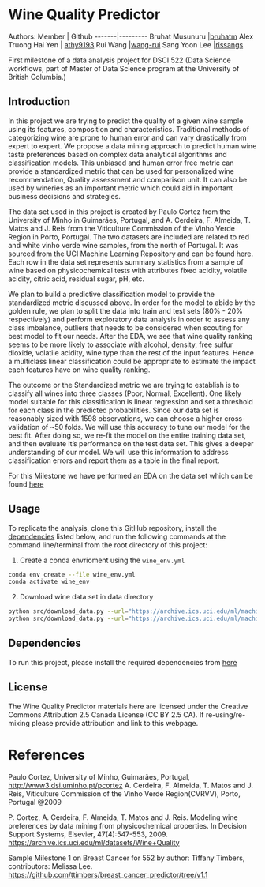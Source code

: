 # Wine Quality Predictor

Authors: 
Member | Github
-------|---------
Bruhat Musunuru |[bruhatm](https://github.com/BruhatM)
Alex Truong Hai Yen | [athy9193](https://github.com/athy9193)
Rui Wang |[wang-rui](https://github.com/wang-rui)
Sang Yoon Lee |[rissangs](https://github.com/rissangs)

First milestone of a data analysis project for DSCI 522 (Data Science workflows, part of Master of Data Science program at the University of British Columbia.)

## Introduction

In this project we are trying to predict the quality of a given wine sample using its features, composition and characteristics. Traditional methods of categorizing wine are prone to human error and can vary drastically from expert to expert. We propose a data mining approach to predict human wine taste preferences based on complex data analytical algorithms and classification models. This unbiased and human error free metric can provide a standardized metric that can be used for personalized wine recommendation, Quality assessment and comparison unit. It can also be used by wineries as an important metric which could aid in important business decisions and strategies.
	
  The data set used in this project is created by Paulo Cortez from the University of Minho in Guimarães, Portugal, and A. Cerdeira, F. Almeida, T. Matos and J. Reis from the Viticulture Commission of the Vinho Verde Region in Porto, Portugal. The two datasets are included are related to red and white vinho verde wine samples, from the north of Portugal. It was sourced from the UCI Machine Learning Repository and can be found [here](https://archive.ics.uci.edu/ml/machine-learning-databases/wine-quality/). Each row in the data set represents summary statistics from a sample of wine based on physicochemical tests with attributes fixed acidity, volatile acidity, citric acid, residual sugar, pH, etc.  

  We plan to build a predictive classification model to provide the standardized metric discussed above. In order for the model to abide by the golden rule, we plan to split the data into train and test sets (80% - 20% respectively) and perform exploratory data analysis in order to assess any class imbalance, outliers that needs to be considered when scouting for best model to fit our needs. After the EDA, we see that wine quality ranking seems to be more likely to associate with alcohol, density, free sulfur dioxide, volatile acidity, wine type than the rest of the input features. Hence a multiclass linear classification could be appropriate to estimate the impact each features have on wine quality ranking.
	
  The outcome or the Standardized metric we are trying to establish is to classify all wines into three classes (Poor, Normal, Excellent). One likely model suitable for this classification is linear regression and set a threshold for each class in the predicted probabilities. Since our data set is reasonably sized with 1598 observations, we can choose a higher cross-validation of ~50 folds. We will use this accuracy to tune our model for the best fit. After doing so, we re-fit the model on the entire training data set, and then evaluate it’s performance on the test data set. This gives a deeper understanding of our model. We will use this information to address classification errors and report them as a table in the final report.

For this Milestone we have performed an EDA on the data set which can be found <a href=https://github.com/UBC-MDS/Wine_Quality_Predictor/blob/main/eda/wine_EDA.md>here</a>
 



## Usage

To replicate the analysis, clone this GitHub repository, install the
[dependencies](#dependencies) listed below, and run the following
commands at the command line/terminal from the root directory of this
project: 

1. Create a conda envrioment using the `wine_env.yml`
```bash
conda env create --file wine_env.yml
conda activate wine_env
```
2. Download wine data set in data directory
```bash
python src/download_data.py --url="https://archive.ics.uci.edu/ml/machine-learning-databases/wine-quality/winequality-red.csv" --out_file="data/winequality-red.csv"
python src/download_data.py --url="https://archive.ics.uci.edu/ml/machine-learning-databases/wine-quality/winequality-white.csv" --out_file="data/winequality-white.csv"
```
## Dependencies

To run this project, please install the required dependencies from [here](https://github.com/UBC-MDS/Wine_Quality_Predictor/blob/main/wine_env.yml)

## License

The Wine Quality Predictor materials here are licensed under the
Creative Commons Attribution 2.5 Canada License (CC BY 2.5 CA). If
re-using/re-mixing please provide attribution and link to this webpage.

# References

<div id="refs" class="references">

<div>

Paulo Cortez, University of Minho, Guimarães, Portugal, http://www3.dsi.uminho.pt/pcortez
A. Cerdeira, F. Almeida, T. Matos and J. Reis, Viticulture Commission of the Vinho Verde Region(CVRVV), Porto, Portugal
@2009
</div>

<div>

P. Cortez, A. Cerdeira, F. Almeida, T. Matos and J. Reis.
Modeling wine preferences by data mining from physicochemical properties. In Decision Support Systems, Elsevier, 47(4):547-553, 2009. https://archive.ics.uci.edu/ml/datasets/Wine+Quality

</div>

<div>
  
Sample Milestone 1 on Breast Cancer for 552 by author: Tiffany Timbers, contributors: Melissa Lee. https://github.com/ttimbers/breast_cancer_predictor/tree/v1.1

</div>

</div>

